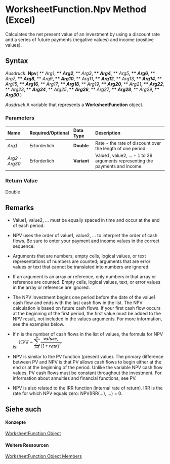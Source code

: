 
# WorksheetFunction.Npv Method (Excel)

Calculates the net present value of an investment by using a discount rate and a series of future payments (negative values) and income (positive values).


## Syntax

 _Ausdruck_. **Npv**( ** _Arg1_**, ** _Arg2_**, ** _Arg3_**, ** _Arg4_**, ** _Arg5_**, ** _Arg6_**, ** _Arg7_**, ** _Arg8_**, ** _Arg9_**, ** _Arg10_**, ** _Arg11_**, ** _Arg12_**, ** _Arg13_**, ** _Arg14_**, ** _Arg15_**, ** _Arg16_**, ** _Arg17_**, ** _Arg18_**, ** _Arg19_**, ** _Arg20_**, ** _Arg21_**, ** _Arg22_**, ** _Arg23_**, ** _Arg24_**, ** _Arg25_**, ** _Arg26_**, ** _Arg27_**, ** _Arg28_**, ** _Arg29_**, ** _Arg30_** )

 _Ausdruck_ A variable that represents a **WorksheetFunction** object.


### Parameters



|**Name**|**Required/Optional**|**Data Type**|**Description**|
|:-----|:-----|:-----|:-----|
| _Arg1_|Erforderlich|**Double**|Rate - the rate of discount over the length of one period.|
| _Arg2 - Arg30_|Erforderlich|**Variant**|Value1, value2, ... - 1 to 29 arguments representing the payments and income.|

### Return Value

Double


## Remarks




- Value1, value2, ... must be equally spaced in time and occur at the end of each period.
    
- NPV uses the order of value1, value2, ... to interpret the order of cash flows. Be sure to enter your payment and income values in the correct sequence.
    
- Arguments that are numbers, empty cells, logical values, or text representations of numbers are counted; arguments that are error values or text that cannot be translated into numbers are ignored.
    
- If an argument is an array or reference, only numbers in that array or reference are counted. Empty cells, logical values, text, or error values in the array or reference are ignored.
    

- The NPV investment begins one period before the date of the value1 cash flow and ends with the last cash flow in the list. The NPV calculation is based on future cash flows. If your first cash flow occurs at the beginning of the first period, the first value must be added to the NPV result, not included in the values arguments. For more information, see the examples below.
    
- If n is the number of cash flows in the list of values, the formula for NPV is:
![](images/awfnpv_ZA06051212.gif)


    
- NPV is similar to the PV function (present value). The primary difference between PV and NPV is that PV allows cash flows to begin either at the end or at the beginning of the period. Unlike the variable NPV cash flow values, PV cash flows must be constant throughout the investment. For information about annuities and financial functions, see PV.
    
- NPV is also related to the IRR function (internal rate of return). IRR is the rate for which NPV equals zero: NPV(IRR(...), ...) = 0.
    

## Siehe auch


#### Konzepte


[WorksheetFunction Object](7b1d5639-363d-632c-2cf0-2232562646b6.md)
#### Weitere Ressourcen


[WorksheetFunction Object Members](http://msdn.microsoft.com/library/6811ca87-4b53-0bff-88c9-30bf7497879a%28Office.15%29.aspx)